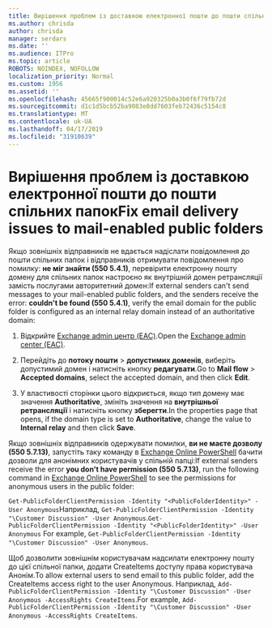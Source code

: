 ```yaml
---
title: Вирішення проблем із доставкою електронної пошти до пошти спільних папок
ms.author: chrisda
author: chrisda
manager: serdars
ms.date: ''
ms.audience: ITPro
ms.topic: article
ROBOTS: NOINDEX, NOFOLLOW
localization_priority: Normal
ms.custom: 1956
ms.assetid: ''
ms.openlocfilehash: 45665f900014c52e6a920325b0a3b0f6f79fb72d
ms.sourcegitcommit: d1c1d5bcb52ba9083e8dd7603feb72436c5154c8
ms.translationtype: MT
ms.contentlocale: uk-UA
ms.lasthandoff: 04/17/2019
ms.locfileid: "31910639"
---
```

# <a name="fix-email-delivery-issues-to-mail-enabled-public-folders"></a><span data-ttu-id="740b2-102">Вирішення проблем із доставкою електронної пошти до пошти спільних папок</span><span class="sxs-lookup"><span data-stu-id="740b2-102">Fix email delivery issues to mail-enabled public folders</span></span>

<span data-ttu-id="740b2-103">Якщо зовнішніх відправників не вдається надіслати повідомлення до пошти спільних папок і відправників отримувати повідомлення про помилку: **не міг знайти (550 5.4.1)**, перевірити електронну пошту домену для спільних папок настроєно як внутрішній домен ретрансляції замість послугами авторитетний домен:</span><span class="sxs-lookup"><span data-stu-id="740b2-103">If external senders can't send messages to your mail-enabled public folders, and the senders receive the error: **couldn't be found (550 5.4.1)**, verify the email domain for the public folder is configured as an internal relay domain instead of an authoritative domain:</span></span>

1. <span data-ttu-id="740b2-104">Відкрийте [Exchange admin центр (EAC)](https://docs.microsoft.com/Exchange/exchange-admin-center).</span><span class="sxs-lookup"><span data-stu-id="740b2-104">Open the [Exchange admin center (EAC)](https://docs.microsoft.com/Exchange/exchange-admin-center).</span></span>

2. <span data-ttu-id="740b2-105">Перейдіть до **потоку пошти** \> **допустимих доменів**, виберіть допустимий домен і натисніть кнопку **редагувати**.</span><span class="sxs-lookup"><span data-stu-id="740b2-105">Go to **Mail flow** \> **Accepted domains**, select the accepted domain, and then click **Edit**.</span></span>

3. <span data-ttu-id="740b2-106">У властивості сторінки цього відкриється, якщо тип домену має значення **Authoritative**, змініть значення на **внутрішньої ретрансляції** і натисніть кнопку **зберегти**.</span><span class="sxs-lookup"><span data-stu-id="740b2-106">In the properties page that opens, if the domain type is set to **Authoritative**, change the value to **Internal relay** and then click **Save**.</span></span>

<span data-ttu-id="740b2-107">Якщо зовнішніх відправників одержувати помилки, **ви не маєте дозволу (550 5.7.13)**, запустіть таку команду в [Exchange Online PowerShell](https://docs.microsoft.com/powershell/exchange/exchange-online/connect-to-exchange-online-powershell/connect-to-exchange-online-powershell) бачити дозволи для анонімних користувачів у спільній папці:</span><span class="sxs-lookup"><span data-stu-id="740b2-107">If external senders receive the error **you don't have permission (550 5.7.13)**, run the following command in [Exchange Online PowerShell](https://docs.microsoft.com/powershell/exchange/exchange-online/connect-to-exchange-online-powershell/connect-to-exchange-online-powershell) to see the permissions for anonymous users in the public folder:</span></span>

<span data-ttu-id="740b2-108">`Get-PublicFolderClientPermission -Identity "<PublicFolderIdentity>" -User Anonymous`Наприклад, `Get-PublicFolderClientPermission -Identity "\Customer Discussion" -User Anonymous`.</span><span class="sxs-lookup"><span data-stu-id="740b2-108">`Get-PublicFolderClientPermission -Identity "<PublicFolderIdentity>" -User Anonymous` For example, `Get-PublicFolderClientPermission -Identity "\Customer Discussion" -User Anonymous`.</span></span>

<span data-ttu-id="740b2-109">Щоб дозволити зовнішнім користувачам надсилати електронну пошту до цієї спільної папки, додати CreateItems доступу права користувача Анонім.</span><span class="sxs-lookup"><span data-stu-id="740b2-109">To allow external users to send email to this public folder, add the CreateItems access right to the user Anonymous.</span></span> <span data-ttu-id="740b2-110">Наприклад, `Add-PublicFolderClientPermission -Identity "\Customer Discussion" -User Anonymous -AccessRights CreateItems`.</span><span class="sxs-lookup"><span data-stu-id="740b2-110">For example, `Add-PublicFolderClientPermission -Identity "\Customer Discussion" -User Anonymous -AccessRights CreateItems`.</span></span>
